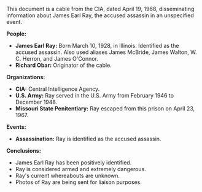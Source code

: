 This document is a cable from the CIA, dated April 19, 1968, disseminating information about James Earl Ray, the accused assassin in an unspecified event.

**People:**

*   **James Earl Ray:** Born March 10, 1928, in Illinois. Identified as the accused assassin. Also used aliases James McBride, James Walton, W. C. Herron, and James O'Connor.
*   **Richard Obar:** Originator of the cable.

**Organizations:**

*   **CIA:** Central Intelligence Agency.
*   **U.S. Army:** Ray served in the U.S. Army from February 1946 to December 1948.
*   **Missouri State Penitentiary:** Ray escaped from this prison on April 23, 1967.

**Events:**

*   **Assassination:** Ray is identified as the accused assassin.

**Conclusions:**

*   James Earl Ray has been positively identified.
*   Ray is considered armed and extremely dangerous.
*   Ray's current whereabouts are unknown.
*   Photos of Ray are being sent for liaison purposes.